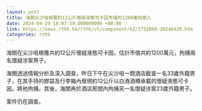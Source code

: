 ```yaml
---
layout: post
title: 海關尖沙咀檢獲約12公斤懷疑液態可卡因巿值約1200萬拘兩人
date: 2024-04-29 18:07:59.000000000 +08:00
link: https://news.rthk.hk/rthk/ch/component/k2/1751069-20240429.htm
categories: rthk
---
```


海關在尖沙咀檢獲共約12公斤懷疑液態可卡因，估計市值共約1200萬元，拘捕兩名懷疑涉案男子。

海關透過情報分析及深入調查，昨日下午在尖沙咀一間酒店截查一名33歲外籍男子，在其手持的膠袋及行李箱內發現約12公斤以白酒酒樽承載的懷疑液態可卡因，將他拘捕。其後，海關再於酒店房間內拘捕另一名懷疑涉案23歲外籍男子。

案件仍在調查。
